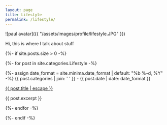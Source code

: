 ```yaml
---
layout: page
title: Lifestyle
permalink: /lifestyle/
---
```

                
![paul avatar]({{ "/assets/images/profile/lifestyle.JPG" }})

Hi, this is where I talk about stuff


{%- if site.posts.size > 0 -%}
    
{%- for post in site.categories.Lifestyle -%}
            
{%- assign date_format = site.minima.date_format | default: "%b %-d, %Y" -%}
{{ post.categories | join: ' ' }}  <span class="post-meta"> - {{ post.date | date: date_format }}</span> 
                
<a class="post-link" href="{{ post.url | relative_url }}">
{{ post.title | escape }}
</a>
                
{{ post.excerpt }}
                
            
{%- endfor -%}
    
    
{%- endif -%}              
        
